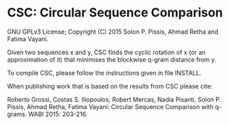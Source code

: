 CSC: Circular Sequence Comparison
===

GNU GPLv3 License; Copyright (C) 2015 Solon P. Pissis, Ahmad Retha and Fatima Vayani.

Given two sequences x and y, CSC finds the cyclic rotation of x (or an approximation of it) 
that minimises the blockwise q-gram distance from y.

To compile CSC, please follow the instructions given in file INSTALL.

When publishing work that is based on the results from CSC please cite:

Roberto Grossi, Costas S. Iliopoulos, Robert Mercas, Nadia Pisanti, Solon P. Pissis, Ahmad Retha, Fatima Vayani: Circular Sequence Comparison with q-grams. WABI 2015: 203-216.
